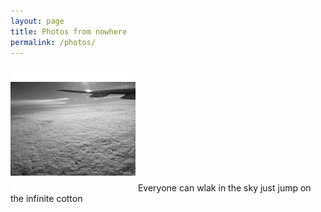 ```yaml
---
layout: page
title: Photos from nowhere
permalink: /photos/
---
```



<img src="/images/photo 1.jpg" alt="portrait" width="200"/>
Everyone can wlak in the sky
just jump on the infinite cotton
